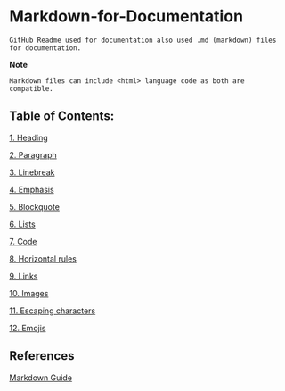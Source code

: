 # Markdown-for-Documentation
```
GitHub Readme used for documentation also used .md (markdown) files for documentation.
```
**Note**   
```
Markdown files can include <html> language code as both are compatible.
```
## Table of Contents:

[1. Heading]()

[2. Paragraph]()

[3. Linebreak]()

[4. Emphasis]()

[5. Blockquote]()

[6. Lists]()

[7. Code]()

[8. Horizontal rules]()

[9. Links]()

[10. Images]()

[11. Escaping characters]()

[12. Emojis]()

## References

[Markdown Guide](https://www.markdownguide.org/basic-syntax)

